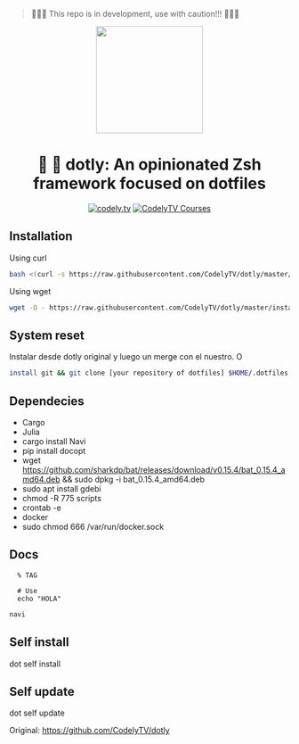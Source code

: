 > 🚨🚨🚨 This repo is in development, use with caution!!! 🚨🚨🚨

<p align="center">
  <a href="http://codely.tv">
    <img src="http://codely.tv/wp-content/uploads/2016/05/cropped-logo-codelyTV.png" width="192px" height="192px"/>
  </a>
</p>

<h1 align="center">
  🐢  💨 dotly: An opinionated Zsh framework focused on dotfiles
</h1>

<p align="center">
    <a href="https://github.com/CodelyTV"><img src="https://img.shields.io/badge/CodelyTV-OS-green.svg?style=flat-square" alt="codely.tv"/></a>
    <a href="http://pro.codely.tv"><img src="https://img.shields.io/badge/CodelyTV-PRO-black.svg?style=flat-square" alt="CodelyTV Courses"/></a>
</p>

## Installation

Using curl
```bash
bash <(curl -s https://raw.githubusercontent.com/CodelyTV/dotly/master/installer)
```

Using wget
```bash
wget -O - https://raw.githubusercontent.com/CodelyTV/dotly/master/installer | bash
```


## System reset
Instalar desde dotly original y luego un merge con el nuestro. 
O
```bash
install git && git clone [your repository of dotfiles] $HOME/.dotfiles && $HOME/.dotfiles/dot self install
```

## Dependecies
 - Cargo
 - Julia
 - cargo install Navi
 - pip install docopt
 - wget https://github.com/sharkdp/bat/releases/download/v0.15.4/bat_0.15.4_amd64.deb && sudo dpkg -i bat_0.15.4_amd64.deb 
 - sudo apt install gdebi
 - chmod -R 775 scripts
 - crontab -e
 - docker
 - sudo chmod 666 /var/run/docker.sock

## Docs
```
  % TAG

  # Use
  echo "HOLA"

```
```bash
navi
```

## Self install
dot self install

## Self update
dot self update

Original:
https://github.com/CodelyTV/dotly

